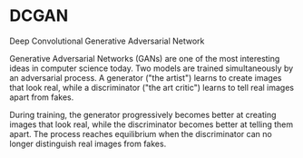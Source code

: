 # DCGAN
Deep Convolutional Generative Adversarial Network

Generative Adversarial Networks (GANs) are one of the most interesting ideas
in computer science today. Two models are trained simultaneously by an
adversarial process. A generator ("the artist") learns to create images
that look real, while a discriminator ("the art critic") learns to tell
real images apart from fakes.

During training, the generator progressively becomes better at creating
images that look real, while the discriminator becomes better at telling
them apart. The process reaches equilibrium when the discriminator
can no longer distinguish real images from fakes.